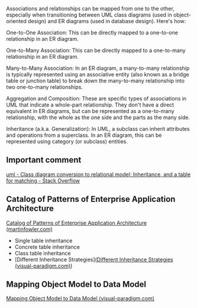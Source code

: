 Associations and relationships can be mapped from one to the other, especially when transitioning between UML class diagrams (used in object-oriented design) and ER diagrams (used in database design). Here's how:

One-to-One Association: This can be directly mapped to a one-to-one relationship in an ER diagram.

One-to-Many Association: This can be directly mapped to a one-to-many relationship in an ER diagram.

Many-to-Many Association: In an ER diagram, a many-to-many relationship is typically represented using an associative entity (also known as a bridge table or junction table) to break down the many-to-many relationship into two one-to-many relationships.

Aggregation and Composition: These are specific types of associations in UML that indicate a whole-part relationship. They don't have a direct equivalent in ER diagrams, but can be represented as a one-to-many relationship, with the whole as the one side and the parts as the many side.

Inheritance (a.k.a. Generalization): In UML, a subclass can inherit attributes and operations from a superclass. In an ER diagram, this can be represented using category (or subclass) entities.

## Important comment
[uml - Class diagram conversion to relational model; Inheritance, and a table for matching - Stack Overflow](https://stackoverflow.com/questions/47169465/class-diagram-conversion-to-relational-model-inheritance-and-a-table-for-match)

## Catalog of Patterns of Enterprise Application Architecture
[Catalog of Patterns of Enterprise Application Architecture (martinfowler.com)](https://martinfowler.com/eaaCatalog/index.html)

- Single table inheritance
- Concrete table inheritance
- Class table inheritance
- [Different Inheritance Strategies]([Different Inheritance Strategies (visual-paradigm.com)](https://www.visual-paradigm.com/support/documents/vpuserguide/3563/3564/85388_differentinh.html))

## Mapping Object Model to Data Model
[Mapping Object Model to Data Model (visual-paradigm.com)](https://www.visual-paradigm.com/support/documents/vpuserguide/3563/3564/85444_mappingobjec.html)
